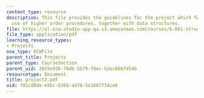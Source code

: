 ```yaml
---
content_type: resource
description: This file provides the guidelines for the project which focuses on the
  use of higher order procedures, together with data structures.
file: https://ol-ocw-studio-app-qa.s3.amazonaws.com/courses/6-001-structure-and-interpretation-of-computer-programs-spring-2005/f81cd0dee5bcb36ba4765e1607734ce6_project2.pdf
file_type: application/pdf
learning_resource_types:
- Projects
ocw_type: OCWFile
parent_title: Projects
parent_type: CourseSection
parent_uid: 2655e936-78db-5b79-f0ec-b2ec66bfd54b
resourcetype: Document
title: project2.pdf
uid: f81cd0de-e5bc-b36b-a476-5e1607734ce6
---
```

